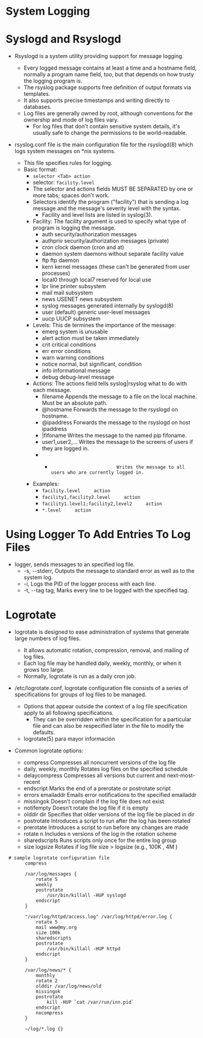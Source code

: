 System Logging
==============

Syslogd and Rsyslogd
====================

- Rsyslogd  is  a  system  utility providing support for message logging.
    - Every logged message contains at least a time and a hostname field, normally a program name field, too, but that depends on how trusty the logging program is. 
    - The rsyslog  package  supports  free definition  of  output  formats  via templates. 
    - It also supports precise timestamps and writing directly to databases.
    - Log files are generally owned by root, although conventions for the ownership and mode of log files vary. 
        - For log files that don't contain sensitive system details, it's usually safe to change the permissions to be world-readable.

- rsyslog.conf file is the main configuration file for the rsyslogd(8) which logs system messages on *nix systems.  
    - This file specifies rules for logging.
    - Basic format: 
        - `selector <Tab> action`
        - selector: `facility.level`
        - The selector and actions fields MUST BE SEPARATED by one or more tabs; spaces don't work.
        - Selectors identify the program ("facility") that is sending a log message and the message's severity level with the syntax.
            - Facility and level lists are listed in syslog(3). 
        - Facility: The facility argument is used to specify what type of program is logging the message.   
            - auth                          security/authorization messages
            - authpriv                      security/authorization messages (private)
            - cron                          clock daemon (cron and at)
            - daemon                        system daemons without separate facility value
            - ftp                           ftp daemon
            - kern                          kernel messages (these can't be generated from user processes)
            - local0 through local7         reserved for local use
            - lpr                           line printer subsystem
            - mail                          mail subsystem
            - news                          USENET news subsystem
            - syslog                        messages generated internally by syslogd(8)
            - user (default)                generic user-level messages
            - uucp                          UUCP subsystem
        - Levels: This de termines the importance of the message:  
            - emerg                         system is unusable
            - alert                         action must be taken immediately
            - crit                          critical conditions
            - err                           error conditions
            - warn                          warning conditions
            - notice                        normal, but significant, condition
            - info                          informational message
            - debug                         debug-level message
        - Actions: The actions field tells syslog|rsyslog what to do with each message.
            - filename                      Appends the message to a file on the local machine. 
                                            Must be an absolute path.
            - @hostname                     Forwards the message to the rsyslogd on hostname.
            - @ipaddress                    Forwards the message to the rsyslogd on host ipaddress
            - |fifoname                     Writes the message to the named pip fifoname.
            - user1,user2,...               Writes the message to the screens of users if they are logged in.
            - *                             Writes the message to all users who are currently logged in.
        - Examples:
            - `facility.level     action`
            - `facility1,facility2.level     action`
            - `facility1.level1;facility2,level2     action`
            - `*.level     action`

Using Logger To Add Entries To Log Files
========================================

- logger, sends messages to an specified log file.
    - -s, --stderr, Outputs the message to standard error as well as to the system log.
    - -i, Logs the PID of the logger process with each line.
    - -t, --tag tag, Marks every line to be logged with the specified tag.

Logrotate
=========

- logrotate  is  designed to ease administration of systems that generate large numbers of log files.  
    - It allows automatic rotation, compression, removal, and mailing of log files.  
    - Each log file may be handled daily, weekly, monthly, or when it grows too large.
    - Normally, logrotate is run as a daily cron job. 

- /etc/logrotate.conf, logrotate configuration file consists of a series of specifications for groups of log files to be managed. 
    - Options that appear outside the context of a log file specification apply to all following specifications. 
        - They can be overridden within the specification for a particular file and can also be respecified later in the file to modify the defaults. 
    - logrotate(5) para mayor información

- Common logrotate options:
    - compress                      Compresses all noncurrent versions of the log file
    - daily, weekly, monthly        Rotates log files on the specified schedule
    - delaycompress                 Compresses all versions but current and next-most-recent
    - endscript                     Marks the end of a prerotate or postrotate script
    - errors emailaddr              Emails error notifications to the specified emailaddr
    - missingok                     Doesn’t complain if the log file does not exist
    - notifempty                    Doesn’t rotate the log file if it is empty
    - olddir dir                    Specifies that older versions of the log file be placed in dir
    - postrotate                    Introduces a script to run after the log has been rotated
    - prerotate                     Introduces a script to run before any changes are made
    - rotate n                      Includes n versions of the log in the rotation scheme
    - sharedscripts                 Runs scripts only once for the entire log group
    - size logsize                  Rotates if log file size > logsize (e.g., 100K , 4M )

```
 # sample logrotate configuration file
       compress

       /var/log/messages {
           rotate 5
           weekly
           postrotate
               /usr/bin/killall -HUP syslogd
           endscript
       }

       "/var/log/httpd/access.log" /var/log/httpd/error.log {
           rotate 5
           mail www@my.org
           size 100k
           sharedscripts
           postrotate
               /usr/bin/killall -HUP httpd
           endscript
       }

       /var/log/news/* {
           monthly
           rotate 2
           olddir /var/log/news/old
           missingok
           postrotate
               kill -HUP `cat /var/run/inn.pid`
           endscript
           nocompress
       }

       ~/log/*.log {}
```


